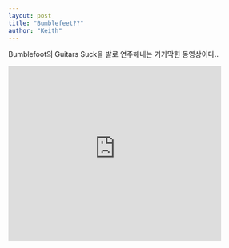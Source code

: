 ```yaml
---
layout: post
title: "Bumblefeet??"
author: "Keith"
---
```


Bumblefoot의 Guitars Suck을 발로 연주해내는 기가막힌 동영상이다..


<iframe src="https://www.youtube.com/embed/7LfmsaSSdJI" width="425" height="350" frameborder="" allowfullscreen></iframe>

